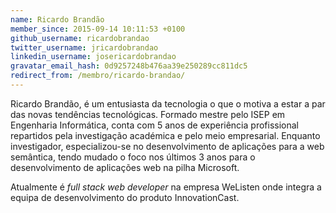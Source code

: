 ```yaml
---
name: Ricardo Brandão
member_since: 2015-09-14 10:11:53 +0100
github_username: ricardobrandao
twitter_username: jricardobrandao
linkedin_username: josericardobrandao
gravatar_email_hash: 0d9257248b476aa39e250289cc811dc5
redirect_from: /membro/ricardo-brandao/
---
```

Ricardo Brandão, é um entusiasta da tecnologia o que o motiva a estar a par das novas tendências tecnológicas. Formado mestre pelo ISEP em Engenharia Informática, conta com 5 anos de experiência profissional repartidos pela investigação académica e pelo meio empresarial. Enquanto investigador, especializou-se no desenvolvimento de aplicações para a web semântica, tendo mudado o foco nos últimos 3 anos para o desenvolvimento de aplicações web na pilha Microsoft.

Atualmente é *full stack web developer* na empresa WeListen onde integra a equipa de desenvolvimento do produto InnovationCast.


